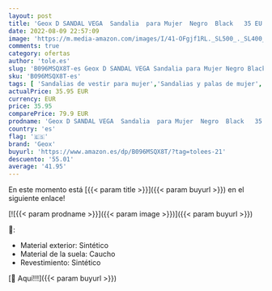 ```yaml
---
layout: post
title: 'Geox D SANDAL VEGA  Sandalia  para Mujer  Negro  Black   35 EU'
date: 2022-08-09 22:57:09
image: 'https://m.media-amazon.com/images/I/41-OFgjf1RL._SL500_._SL400_.jpg'
comments: true
category: ofertas
author: 'tole.es'
slug: 'B096MSQX8T-es Geox D SANDAL VEGA Sandalia para Mujer Negro Black 35 EU'
sku: 'B096MSQX8T-es'
tags: [ 'Sandalias de vestir para mujer','Sandalias y palas de mujer','Zapatos','Zapatos para mujer','Zapatos y complementos','geox','sandalia','🇪🇸', ]
actualPrice: 35.95 EUR
currency: EUR
price: 35.95
comparePrice: 79.9 EUR
prodname: 'Geox D SANDAL VEGA  Sandalia  para Mujer  Negro  Black   35 EU'
country: 'es'
flag: '🇪🇸'
brand: 'Geox'
buyurl: 'https://www.amazon.es/dp/B096MSQX8T/?tag=tolees-21'
descuento: '55.01'
average: '41.95'
---
```


En este momento está [{{< param title >}}]({{< param buyurl >}}) en el siguiente enlace!

[![{{< param prodname >}}]({{< param image >}})]({{< param buyurl >}})

🔎:

- Material exterior: Sintético
- Material de la suela: Caucho
- Revestimiento: Sintético

[🛒 Aquí!!!]({{< param buyurl >}})
